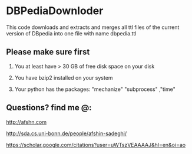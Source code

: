 # DBPediaDownloder
This code downloads and extracts and merges all ttl files of the current version of DBpedia into one file
 with name dbpedia.ttl


## Please make sure first

 1. You at least have > 30 GB of free disk space on your disk

 2. You have bzip2 installed on your system

 3. Your python has the packages:  "mechanize" "subprocess" ,"time"


## Questions? find me @:

http://afshn.com

http://sda.cs.uni-bonn.de/people/afshin-sadeghi/

https://scholar.google.com/citations?user=uWTszVEAAAAJ&hl=en&oi=ao

